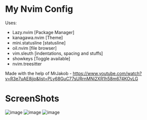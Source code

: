 # My Nvim Config
Uses:
  - Lazy.nvim [Package Manager]
  - kanagawa.nvim [Theme]
  - mini.statusline [statusline]
  - oil.nvim [file browser]
  - vim.sleuth [indentations, spacing and stuffs]
  - showkeys [Toggle available]
  - nvim.treesitter

Made with the help of MrJakob - https://www.youtube.com/watch?v=R3e7uAE8jjo&list=PLy68GuC77sURrnMNi2XR1h58m674KOvLG


# ScreenShots
![image](https://github.com/user-attachments/assets/4d93cacd-fc84-4ce7-ae16-4c36ffff55fd)
![image](https://github.com/user-attachments/assets/773fc23e-364d-4f43-bacd-72df930c1b47)
![image](https://github.com/user-attachments/assets/f60b9f32-9a57-474a-ad4e-65db10e1aaaa)
